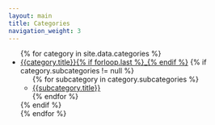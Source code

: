 ```yaml
---
layout: main
title: Categories
navigation_weight: 3
---
```


<div class="category">  
  <ul class="category-list">
    {% for category in site.data.categories %}
    <li class="category-list-enclosure">
      <a class="category-list-link" href="{{site.production_url}}/category{{category.href}}">{{category.title}}{% if forloop.last %}<blink>_</blink>{% endif %}</a>
      {% if category.subcategories != null %}
      <ul class="category-sub-list">
        {% for subcategory in category.subcategories %}
          <li class="category-sub-list-enclosure">
            <a class="category-sub-list-link" href="{{site.production_url}}/category{{category.href}}{{subcategory.href}}">
              {{subcategory.title}}
            </a>
          </li>
        {% endfor %}
      </ul>
      {% endif %}
    </li>
    {% endfor %}
  </ul>
</div>
